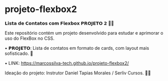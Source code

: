 # projeto-flexbox2
𝗟𝗶𝘀𝘁𝗮 𝗱𝗲 𝗖𝗼𝗻𝘁𝗮𝘁𝗼𝘀 𝗰𝗼𝗺 𝗙𝗹𝗲𝘅𝗯𝗼𝘅 𝗣𝗥𝗢𝗝𝗘𝗧𝗢 𝟮 👨‍💻

Este repositório contém um projeto desenvolvido para estudar e aprimorar o uso do FlexBox no CSS.

• 𝗣𝗥𝗢𝗝𝗘𝗧𝗢: Lista de contatos em formato de cards, com layout mais sofisticado. 📃

• LINK: https://marcossilva-tech.github.io/projeto-flexbox2/

Ideação do projeto: Instrutor Daniel Tapias Morales / Serliv Cursos. 👨‍🏫
 
